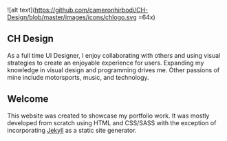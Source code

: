 ![alt text](https://github.com/cameronhirbodi/CH-Design/blob/master/images/icons/chlogo.svg =64x)
## CH Design

As a full time UI Designer, I enjoy collaborating with others and using visual strategies to create an enjoyable experience for users. Expanding my knowledge in visual design and programming drives me. Other passions of mine include motorsports, music, and technology. 

## Welcome

This website was created to showcase my portfolio work. It was mostly developed from scratch using HTML and CSS/SASS with the exception of incorporating [Jekyll](https://jekyllrb.com/) as a static site generator.
